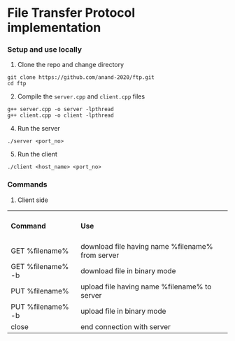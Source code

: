 # File Transfer Protocol implementation


### **Setup and use locally**

1. Clone the repo and change directory

```
git clone https://github.com/anand-2020/ftp.git
cd ftp
```

2. Compile the `server.cpp` and `client.cpp` files

```
g++ server.cpp -o server -lpthread
g++ client.cpp -o client -lpthread
```

4. Run the server

```
./server <port_no>
```

5. Run the client

```
./client <host_name> <port_no> 
```


### **Commands**

1. Client side

<table>
  <tr>
    <td> <h4>Command</h4> </td>
    <td> <h4>Use</h4> </td>
  </tr>
  <tr>
    <td> GET %filename% </td>
    <td> download file having name %filename% from server </td>
  </tr>
   <tr>
    <td> GET %filename% -b </td>
    <td> download file in binary mode </td>
  </tr>
  <tr>
    <td> PUT %filename% </td>
    <td> upload file having name %filename% to server </td>
  </tr>
   <tr>
    <td> PUT %filename% -b </td>
    <td> upload file in binary mode </td>
  </tr>
  <tr>
    <td> close </td>
    <td> end connection with server </td>
  </tr>
  </table>